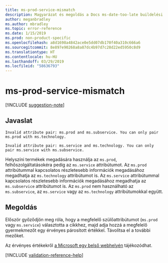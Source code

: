 ```yaml
---
title: ms-prod-service-mismatch
description: Magyarázat és megoldás a Docs ms-date-too-late buildelési problémájára
author: meganbradley
ms.author: mbradley
ms.topic: error-reference
ms.date: 1/15/2019
ms.prod: non-product-specific
ms.openlocfilehash: a8d1698a4842ace0e5dd07db170f40a310c666a6
ms.sourcegitcommit: 8e897e90268a8a87dc4b97d7c28d22ed5950c8d9
ms.translationtype: HT
ms.contentlocale: hu-HU
ms.lasthandoff: 03/29/2019
ms.locfileid: "58636793"
---
```

# <a name="ms-prod-service-mismatch"></a>ms-prod-service-mismatch

[!INCLUDE [suggestion-note](includes/suggestion-note.md)]

## <a name="suggestion"></a>Javaslat

`Invalid attribute pair: ms.prod and ms.subservice. You can only pair ms.prod with ms.technology.`

`Invalid attribute pair: ms.service and ms.technology. You can only pair ms.service with ms.subservice.`

Helyszíni termékek megadására használja az `ms.prod`, felhőszolgáltatásokéra pedig az `ms.service` attribútumot. Az `ms.prod` attribútummal kapcsolatos részletesebb információk megadásához megadhatja az `ms.technology` attribútumot is. Az `ms.service` attribútummal kapcsolatos részletesebb információk megadásához megadhatja az `ms.subservice` attribútumot is. Az `ms.prod` nem használható az `ms.subservice`, az `ms.service` vagy az `ms.technology` attribútumokkal együtt.

## <a name="resolution"></a>Megoldás

Először győződjön meg róla, hogy a megfelelő szülőattribútumot (`ms.prod` vagy `ms.service`) választotta a cikkhez, majd adja hozzá a megfelelő gyermekmezőt egy érvényes párosított értékkel. Távolítsa el a további mezőket.

Az érvényes értékekről [a Microsoft egy belső webhelyén](https://docsmetadatatool.azurewebsites.net/allowlists) tájékozódhat.

<!--make sure to add this file to your includes folder and verify the path-->
[!INCLUDE [validation-reference-help](includes/validation-reference-help.md)]
